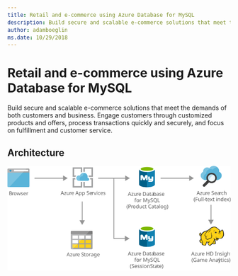 ```yaml
---
title: Retail and e-commerce using Azure Database for MySQL 
description: Build secure and scalable e-commerce solutions that meet the demands of both customers and business. Engage customers through customized products and offers, process transactions quickly and securely, and focus on fulfillment and customer service.
author: adamboeglin
ms.date: 10/29/2018
---
```

# Retail and e-commerce using Azure Database for MySQL 
Build secure and scalable e-commerce solutions that meet the demands of both customers and business. Engage customers through customized products and offers, process transactions quickly and securely, and focus on fulfillment and customer service.

## Architecture
<img src="media/retail-and-ecommerce-using-azure-database-for-mysql.svg" alt='architecture diagram' />